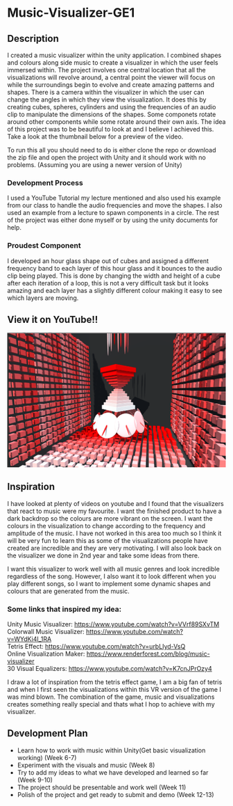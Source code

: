 # Music-Visualizer-GE1

## Description
I created a music visualizer within the unity application. I combined shapes and colours along side music to create a visualizer in which the user feels immersed within. The project involves one central location that all the visualizations will revolve around, a central point the viewer will focus on while the surroundings begin to evolve and create amazing patterns and shapes. There is a camera within the visualizer in which the user can change the angles in which they view the visualization. It does this by creating cubes, spheres, cylinders and using the frequencies of an audio clip to manipulate the dimensions of the shapes. Some componets rotate around other components while some rotate around their own axis. The idea of this project was to be beautiful to look at and I believe I achieved this. Take a look at the thumbnail below for a preview of the video. 

To run this all you should need to do is either clone the repo or download the zip file and open the project with Unity and it should work with no problems. (Assuming you are using a newer version of Unity)

### Development Process
I used a YouTube Tutorial my lecture mentioned and also used his example from our class to handle the audio frequencies and move the shapes. I also used an example from a lecture to spawn components in a circle. The rest of the project was either done myself or by using the unity documents for help.

### Proudest Component
I developed an hour glass shape out of cubes and assigned a different frequency band to each layer of this hour glass and it bounces to the audio clip being played. This is done by changing the width and height of a cube after each iteration of a loop, this is not a very difficult task but it looks amazing and each layer has a slightly different colour making it easy to see which layers are moving.

## View it on YouTube!!
[![Hour Glass Dancing!](https://github.com/Garymcn17/Music-Visualizer-GE1/blob/master/Thumbnail.PNG)](https://www.youtube.com/watch?v=S1h6h17zOMw&feature=youtu.be&fbclid=IwAR1JoYNm190p1VA9Sgg9nGS-0pSeBi_bYsj5xuB0vTpwvuQawOxhZt7PbJk)

## Inspiration
I have looked at plenty of videos on youtube and I found that the visualizers that react to music were my favourite. I want the finished product to have a dark backdrop so the colours are more vibrant on the screen. I want the colours in the visualization to change according to the frequency and amplitude of the music. I have not worked in this area too much so I think it will be very fun to learn this as some of the visualizations people have created are incredible and they are very motivating. I will also look back on the visualizer we done in 2nd year and take some ideas from there. 

I want this visualizer to work well with all music genres and look incredible regardless of the song. However, I also want it to look different when you play different songs, so I want to implement some dynamic shapes and colours that are generated from the music.

### Some links that inspired my idea:

Unity Music Visualizer: https://www.youtube.com/watch?v=VVrf89SXvTM <br/>
Colorwall Music Visualizer: https://www.youtube.com/watch?v=WYdKi4I_1RA <br/>
Tetris Effect: https://www.youtube.com/watch?v=urbLIyd-VsQ <br/>
Online Visualization Maker: https://www.renderforest.com/blog/music-visualizer <br/>
30 Visual Equalizers: https://www.youtube.com/watch?v=K7cnJPrOzy4 <br/>

I draw a lot of inspiration from the tetris effect game, I am a big fan of tetris and when I first seen the visualizations within this VR version of the game I was mind blown. The combination of the game, music and visualizations creates something really special and thats what I hop to achieve with my visualizer.

## Development Plan

* Learn how to work with music within Unity(Get basic visualization working) (Week 6-7)
* Experiment with the visuals and music (Week 8)
* Try to add my ideas to what we have developed and learned so far (Week 9-10)
* The project should be presentable and work well (Week 11)
* Polish of the project and get ready to submit and demo (Week 12-13)




